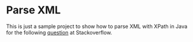 # Parse XML
This is just a sample project to show how to parse XML with XPath in Java for the following [question](http://stackoverflow.com/posts/26557727) at Stackoverflow.
